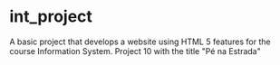 # int_project
A basic project that develops a website using HTML 5 features for the course Information System. Project 10 with the title "Pé na Estrada"

